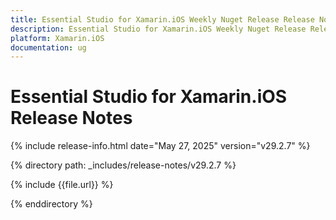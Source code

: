 ```yaml
---
title: Essential Studio for Xamarin.iOS Weekly Nuget Release Release Notes  
description: Essential Studio for Xamarin.iOS Weekly Nuget Release Release Notes  
platform: Xamarin.iOS
documentation: ug
---
```


# Essential Studio for Xamarin.iOS  Release Notes  

{% include release-info.html date="May 27, 2025"  version="v29.2.7" %}


{% directory path: _includes/release-notes/v29.2.7 %}

{% include {{file.url}} %}

{% enddirectory %}